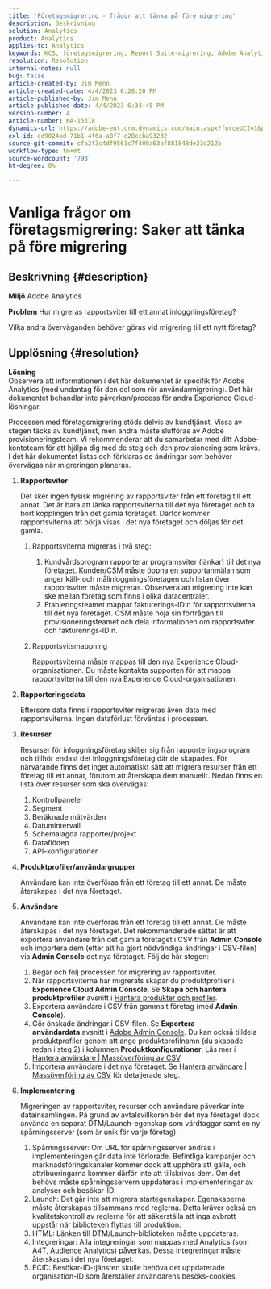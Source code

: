 ```yaml
---
title: 'Företagsmigrering - frågor att tänka på före migrering'
description: Beskrivning
solution: Analytics
product: Analytics
applies-to: Analytics
keywords: KCS, företagsmigrering, Report Suite-migrering, Adobe Analytics, Admin Console, Frågor och svar, nytt företag, etablering, CSM, Adobe Account Team, Frågor och svar
resolution: Resolution
internal-notes: null
bug: false
article-created-by: Jim Menn
article-created-date: 4/4/2023 6:28:20 PM
article-published-by: Jim Menn
article-published-date: 4/4/2023 6:34:45 PM
version-number: 4
article-number: KA-15318
dynamics-url: https://adobe-ent.crm.dynamics.com/main.aspx?forceUCI=1&pagetype=entityrecord&etn=knowledgearticle&id=537db277-16d3-ed11-a7c7-6045bd006b4b
exl-id: ed9024ad-71b1-4f6a-a8f7-e28ecba93232
source-git-commit: cfa2f3c4df9561c7f408a63af881848de23d212b
workflow-type: tm+mt
source-wordcount: '793'
ht-degree: 0%

---
```


# Vanliga frågor om företagsmigrering: Saker att tänka på före migrering

## Beskrivning {#description}


<b>Miljö</b>
Adobe Analytics

<b>Problem</b>
Hur migreras rapportsviter till ett annat inloggningsföretag?

Vilka andra överväganden behöver göras vid migrering till ett nytt företag?


## Upplösning {#resolution}


<b>Lösning</b>
<br>Observera att informationen i det här dokumentet är specifik för Adobe Analytics (med undantag för den del som rör användarmigrering). Det här dokumentet behandlar inte påverkan/process för andra Experience Cloud-lösningar.<br>




Processen med företagsmigrering stöds delvis av kundtjänst. Vissa av stegen täcks av kundtjänst, men andra måste slutföras av Adobe provisioneringsteam. Vi rekommenderar att du samarbetar med ditt Adobe-kontoteam för att hjälpa dig med de steg och den provisionering som krävs. I det här dokumentet listas och förklaras de ändringar som behöver övervägas när migreringen planeras.

1. <b>Rapportsviter</b>

   Det sker ingen fysisk migrering av rapportsviter från ett företag till ett annat. Det är bara att länka rapportsviterna till det nya företaget och ta bort kopplingen från det gamla företaget. Därför kommer rapportsviterna att börja visas i det nya företaget och döljas för det gamla.

   1. Rapportsviterna migreras i två steg:
      1. Kundvårdsprogram rapporterar programsviter (länkar) till det nya företaget. Kunden/CSM måste öppna en supportanmälan som anger käll- och målinloggningsföretagen och listan över rapportsviter måste migreras. Observera att migrering inte kan ske mellan företag som finns i olika datacentraler.
      2. Etableringsteamet mappar fakturerings-ID:n för rapportsviterna till det nya företaget. CSM måste höja sin förfrågan till provisioneringsteamet och dela informationen om rapportsviter och fakturerings-ID:n.
   2. Rapportsvitsmappning

      Rapportsviterna måste mappas till den nya Experience Cloud-organisationen. Du måste kontakta supporten för att mappa rapportsviterna till den nya Experience Cloud-organisationen.
2. <b>Rapporteringsdata</b>

   Eftersom data finns i rapportsviter migreras även data med rapportsviterna. Ingen dataförlust förväntas i processen.
3. <b>Resurser</b>

   Resurser för inloggningsföretag skiljer sig från rapporteringsprogram och tillhör endast det inloggningsföretag där de skapades. För närvarande finns det inget automatiskt sätt att migrera resurser från ett företag till ett annat, förutom att återskapa dem manuellt. Nedan finns en lista över resurser som ska övervägas:

   1. Kontrollpaneler
   2. Segment
   3. Beräknade mätvärden
   4. Datumintervall
   5. Schemalagda rapporter/projekt
   6. Dataflöden
   7. API-konfigurationer
4. <b>Produktprofiler/användargrupper</b>

   Användare kan inte överföras från ett företag till ett annat. De måste återskapas i det nya företaget.
5. <b>Användare</b>

   Användare kan inte överföras från ett företag till ett annat. De måste återskapas i det nya företaget. Det rekommenderade sättet är att exportera användare från det gamla företaget i CSV från <b>Admin Console</b> och importera dem (efter att ha gjort nödvändiga ändringar i CSV-filen) via <b>Admin Console</b> det nya företaget. Följ de här stegen:

   1. Begär och följ processen för migrering av rapportsviter.
   2. När rapportsviterna har migrerats skapar du produktprofiler i <b>Experience Cloud Admin Console</b>. Se <b>Skapa och hantera produktprofiler</b> avsnitt i [Hantera produkter och profiler](https://helpx.adobe.com/in/enterprise/using/manage-products-and-profiles.html).
   3. Exportera användare i CSV från gammalt företag (med <b>Admin Console</b>).
   4. Gör önskade ändringar i CSV-filen. Se <b>Exportera användardata</b> avsnitt i [Adobe Admin Console](https://helpx.adobe.com/in/enterprise/using/users.html). Du kan också tilldela produktprofiler genom att ange produktprofilnamn (du skapade redan i steg 2) i kolumnen <b>Produktkonfigurationer</b>. Läs mer i [Hantera användare | Massöverföring av CSV](https://helpx.adobe.com/in/enterprise/using/bulk-upload-users.html).
   5. Importera användare i det nya företaget. Se [Hantera användare | Massöverföring av CSV](https://helpx.adobe.com/in/enterprise/using/bulk-upload-users.html) för detaljerade steg.
6. <b>Implementering</b>

   Migreringen av rapportsviter, resurser och användare påverkar inte datainsamlingen. På grund av avtalsvillkoren bör det nya företaget dock använda en separat DTM/Launch-egenskap som värdtaggar samt en ny spårningsserver (som är unik för varje företag).

   1. Spårningsserver: Om URL för spårningsserver ändras i implementeringen går data inte förlorade. Befintliga kampanjer och marknadsföringskanaler kommer dock att upphöra att gälla, och attribueringarna kommer därför inte att tillskrivas dem. Om det behövs måste spårningsservern uppdateras i implementeringar av analyser och besökar-ID.
   2. Launch: Det går inte att migrera startegenskaper. Egenskaperna måste återskapas tillsammans med reglerna. Detta kräver också en kvalitetskontroll av reglerna för att säkerställa att inga avbrott uppstår när biblioteken flyttas till produktion.
   3. HTML: Länken till DTM/Launch-biblioteken måste uppdateras.
   4. Integreringar: Alla integreringar som mappas med Analytics (som A4T, Audience Analytics) påverkas. Dessa integreringar måste återskapas i det nya företaget.
   5. ECID: Besökar-ID-tjänsten skulle behöva det uppdaterade organisation-ID som återställer användarens besöks-cookies.
